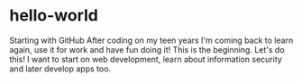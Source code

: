 # hello-world
Starting with GitHub
After coding on my teen years I'm coming back to learn again, use it for work and have fun doing it!
This is the beginning. Let's do this!
I want to start on web development, learn about information security and later develop apps too.
